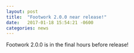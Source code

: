 ```yaml
---
layout: post
title:  "Footwork 2.0.0 near release!"
date:   2017-01-18 15:54:21 -0600
categories: news
---
```


Footwork 2.0.0 is in the final hours before release!
